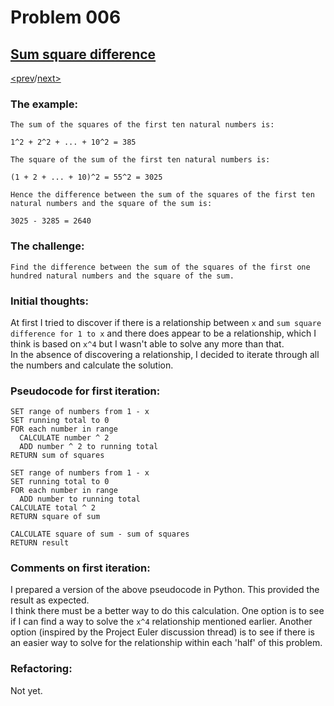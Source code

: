 # Problem 006

## [Sum square difference](https://projecteuler.net/problem=6)

[<prev](./../DIR005_smallest_multiple/README.md)/[next>](./../DIR007_10001st_prime/README.md) 

### The example:

`The sum of the squares of the first ten natural numbers is:`
```
1^2 + 2^2 + ... + 10^2 = 385
```
`The square of the sum of the first ten natural numbers is:`
```
(1 + 2 + ... + 10)^2 = 55^2 = 3025
```
`Hence the difference between the sum of the squares of the first ten natural numbers and the square of the sum is:`
```
3025 - 3285 = 2640
```
### The challenge:
`Find the difference between the sum of the squares of the first one hundred natural numbers and the square of the sum.`

### Initial thoughts:
At first I tried to discover if there is a relationship between `x` and `sum square difference for 1 to x` and there does appear to be a relationship, which I think is based on `x^4` but I wasn't able to solve any more than that. \
In the absence of discovering a relationship, I decided to iterate through all the numbers and calculate the solution.

### Pseudocode for first iteration:
```
SET range of numbers from 1 - x
SET running total to 0
FOR each number in range
  CALCULATE number ^ 2 
  ADD number ^ 2 to running total
RETURN sum of squares
```
```
SET range of numbers from 1 - x
SET running total to 0
FOR each number in range
  ADD number to running total
CALCULATE total ^ 2
RETURN square of sum
```
```
CALCULATE square of sum - sum of squares
RETURN result
```
### Comments on first iteration:
I prepared a version of the above pseudocode in Python. This provided the result as expected. \
I think there must be a better way to do this calculation. One option is to see if I can find a way to solve the `x^4` relationship mentioned earlier. Another option (inspired by the Project Euler discussion thread) is to see if there is an easier way to solve for the relationship within each 'half' of this problem.

### Refactoring:
Not yet.
